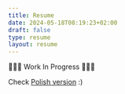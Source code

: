 ```yaml
---
title: Resume
date: 2024-05-18T08:19:23+02:00
draft: false 
type: resume
layout: resume
---
```


🚧🚧🚧 Work In Progress 🚧🚧🚧

Check [Polish version](/pl) :)

